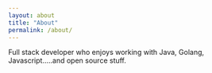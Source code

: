 ```yaml
---
layout: about
title: "About"
permalink: /about/
---
```


Full stack developer who enjoys working with Java, Golang, Javascript.....and open source stuff.
